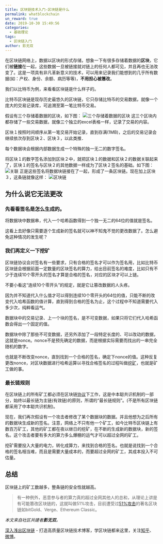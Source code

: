 ```yaml
---
title: 区块链技术入门-区块链是什么
permalink: whatblockchain
un_reward: true
date: 2019-10-30 15:49:56
categories:
  - 基础理论
tags:
  - 区块链入门
author: 影无双
---
```


在区块链网络上，数据以区块的形式存储，想象一下有很多存储着数据的**区块**，它们被**链接**在一起，这些数据一旦被链接就对链上的任何人都可见，并且再也无法改变了。这是一项具有非凡革新意义的技术，可以用来记录我们能想到的几乎所有数据(如：产权、身份、余额、病历等等)，**不用担心被篡改**。
<!-----more---->
我们以比特币为例，来看看区块链是什么样子的。

比特币区块链是现存历史最悠久的区块链，它只存储比特币的交易数据，就像一个庞大的交易记录库，可追溯至第一笔比特币交易。

假设有三个存储着数据的区块，如下图：
![三个存储着数据的区块](https://img-blog.csdnimg.cn/20191022155816841.png)
这三个区块内都存储了一些交易数据，就像三个独立的excel表格一样，记录了交易的内容。

区块１按照时间顺序从第一笔交易开始记录，直到存满(1MB)，之后的交易记录会继续依次存到区块２、区块３，以此类推．

每个数据块会根据内部数据生成一个特殊的独一无二的数字签名。

将区块１的数字签名添加到区块２中，就把区块１的数据和区块２的数据关联起来了，区块１的签名与区块２的其他数据一样成为了区块２签名的基础。如下图：
![关联](https://img-blog.csdnimg.cn/20191022155932710.png?x-oss-process=image/watermark,type_ZmFuZ3poZW5naGVpdGk,shadow_10,text_aHR0cHM6Ly9ibG9nLmNzZG4ubmV0L2Jsb2NrY2hhaW5fcw==,size_16,color_FFFFFF,t_70)
正是这些签名将数据块链接在了一起，形成了一条区块链。现在加上区块３，这条链就像这样：
![区块链](https://img-blog.csdnimg.cn/20191022160028175.png?x-oss-process=image/watermark,type_ZmFuZ3poZW5naGVpdGk,shadow_10,text_aHR0cHM6Ly9ibG9nLmNzZG4ubmV0L2Jsb2NrY2hhaW5fcw==,size_16,color_FFFFFF,t_70)
## 为什么说它无法更改


### 先看看签名是怎么生成的。

将数据块中数据串，代入一个哈希函数得到一个独一无二的64位的值就是签名。

这看上去好像只需要逐个生成新的签名就可以神不知鬼不觉的更改数据了。怎么避免这种情况的发生呢？

### 我们再定义一下挖矿

区块链协议会对签名有一些要求，只有合格的签名才可以作为签名用，比如比特币区块链会根据前面一定数量的区块签名的算力，给出目前签名的难度，比如只有不少于连续10个零开头的签名才算是合格的签名，对应的区块才可以上链。

不要小看这“连续10个零开头”的规定，就是它让篡改数据的人头疼。

因为并不知道代入什么值才可以得到连续10个零开头的64位的值，只能不断的改变代入哈希函数的值计算，直到得到合格的签名为止，这个过程中不知道需要代入多少次，纯粹看运气。

数据块中的交易记录、上一个块的签名，是不可变数据，如果只将它们代入哈希函数会得出一个固定的值。

数据块中除了那些不可变数据，还另外添加了一段特定长度的、可以改动的数据，这就是nonce。nonce不是预先确定的数据，而是根据实际需要而找出的一串完全随机的数字。

也就是不断改变nonce，直到找到一个合格的签名，确定下nonce的值。这种反复更改nonce，对区块数据进行哈希运算以寻找合格签名的过程叫做[挖矿](https://learnblockchain.cn/2017/11/04/bitcoin-pow/)，也就是矿工做的事。

### 最长链规则

在区块链上的所有矿工都必须在区块链[协议](https://learnblockchain.cn/2017/11/07/bitcoin-p2p/)下工作，这是中本聪共识机制的一部分，始终以最长链为主链(有效链)的原则，所谓的“最长链规则”。(不是所有区块链都采用了中本聪共识机制)。

现在，我们再次假设有一个攻击者修改了某个数据块的数据。并且他想为之后所有的数据块生成新的签名。注意，网络上不只有他一个矿工，如今比特币区块链上有数百万矿工，其他的矿工都在夜以继日的挖矿，在不断的生成新的数据块，新的签名。这个攻击者要有多大的算力多么爆棚的运气才可以超过全网的矿工。

挖矿需要投入大量的电力，转化成算力，来找到合格的签名。也就是说找到一个合格的签名相当难，而且是需要大量成本的，而要超过全网的矿工，其成本投入不可估量。

## 总结

区块链上的矿工数越多，整条链的安全性就越高。

> 有一种例外，恶意参与者的算力真的超过全网其他人的总和，从理论上讲是有可能篡改区块链的，这就叫做51%攻击，目前遭受过[51%攻击](https://learnblockchain.cn/2019/01/09/consensus-security-51/)的著名区块链如bitGold、Verge、Ethereum Classic。


*本文来自社区共建者**影无双**。*

[深入浅出区块链](https://learnblockchain.cn/) - 打造高质量区块链技术博客，学区块链都来这里，关注[知乎](https://www.zhihu.com/people/xiong-li-bing/activities)、[微博](https://weibo.com/517623789)。
